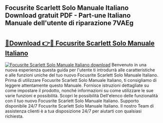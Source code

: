 ## Focusrite Scarlett Solo Manuale Italiano Download gratuit PDF - Part-une Italiano Manuale dell'utente di riparazione 7VAEg

# <h2><a href="http://dfbihrn.blite.top/?on=Focusrite+Scarlett+Solo+Manuale+Italiano">🔗Download 👉🔴 Focusrite Scarlett Solo Manuale Italiano</a></h2>

[![Focusrite Scarlett Solo Manuale Italiano download](https://i.imgur.com/lujVjoI.png)](http://dfbihrn.blite.top/?on=Focusrite+Scarlett+Solo+Manuale+Italiano)
Benvenuto in una nuova esperienza questa guida per l'utente ti introdurrà alle caratteristiche e alle funzioni uniche del tuo nuovo Focusrite Scarlett Solo Manuale Italiano. Prima di utilizzare Focusrite Scarlett Solo Manuale Italiano, ti consigliamo di leggere attentamente questo Manuale. Fornisce istruzioni dettagliate su come impostare il prodotto, nonché informazioni su come utilizzare le sue varie funzioni e possibilità. Scopri le possibilità Dell'elenco delle funzionalità con il tuo nuovo Focusrite Scarlett Solo Manuale Italiano. Supporto disponibile 24/7 Focusrite Scarlett Solo Manuale Italiano. Il nostro Team di assistenza clienti è a tua disposizione 24/7 per aiutarti con qualsiasi richiesta.
